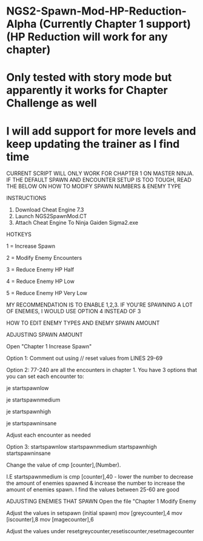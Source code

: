 # NGS2-Spawn-Mod-HP-Reduction-Alpha (Currently Chapter 1 support) (HP Reduction will work for any chapter)
# Only tested with story mode but apparently it works for Chapter Challenge as well
# I will add support for more levels and keep updating the trainer as I find time

CURRENT SCRIPT WILL ONLY WORK FOR CHAPTER 1 ON MASTER NINJA. IF THE DEFAULT SPAWN AND ENCOUNTER SETUP IS TOO TOUGH, READ THE BELOW ON HOW TO MODIFY SPAWN NUMBERS & ENEMY TYPE

INSTRUCTIONS
1. Download Cheat Engine 7.3
2. Launch NGS2SpawnMod.CT
3. Attach Cheat Engine To Ninja Gaiden Sigma2.exe

HOTKEYS

1 = Increase Spawn

2 = Modify Enemy Encounters

3 = Reduce Enemy HP Half

4 = Reduce Enemy HP Low

5 = Reduce Enemy HP Very Low 

MY RECOMMENDATION IS TO ENABLE 1,2,3. IF YOU'RE SPAWNING A LOT OF ENEMIES, I WOULD USE OPTION 4 INSTEAD OF 3

HOW TO EDIT ENEMY TYPES AND ENEMY SPAWN AMOUNT

ADJUSTING SPAWN AMOUNT

Open "Chapter 1 Increase Spawn"

Option 1: Comment out using // reset values from LINES 29-69

Option 2: 77-240 are all the encounters in chapter 1. You have 3 options that you can set each encounter to: 

je startspawnlow

je startspawnmedium

je startspawnhigh

je startspawninsane

Adjust each encounter as needed

Option 3:
startspawnlow
startspawnmedium
startspawnhigh
startspawninsane

Change the value of cmp [counter],(Number).

I.E startspawnmedium is cmp [counter],40 - lower the number to decrease the amount of enemies spawned & increase the number to increase the amount of enemies spawn. I find the values between 25-60 are good

ADJUSTING ENEMIES THAT SPAWN
Open the file "Chapter 1 Modify Enemy

Adjust the values in setspawn (initial spawn)
   mov [greycounter],4
   mov [iscounter],8
   mov [magecounter],6
 
Adjust the values under resetgreycounter,resetiscounter,resetmagecounter
